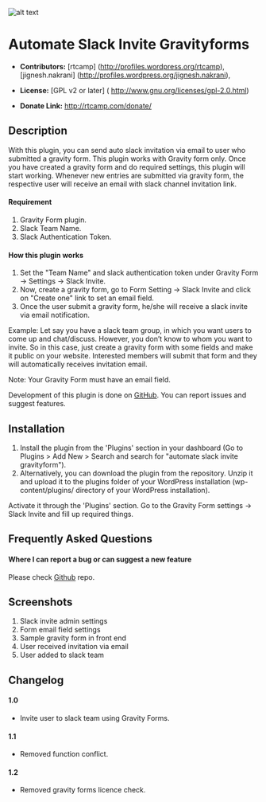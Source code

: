 ![alt text](https://plugins.svn.wordpress.org/automate-slack-invite-gravityforms//assets/banner-772x250.jpg)

# Automate Slack Invite Gravityforms #

* **Contributors:** [rtcamp] (http://profiles.wordpress.org/rtcamp), [jignesh.nakrani] (http://profiles.wordpress.org/jignesh.nakrani),

* **License:** [GPL v2 or later] ( http://www.gnu.org/licenses/gpl-2.0.html)

* **Donate Link:** http://rtcamp.com/donate/


## Description ##

With this plugin, you can send auto slack invitation via email to user who submitted a gravity form. 
This plugin works with Gravity form only. Once you have created a gravity form and do required settings, this plugin will start working.  Whenever new entries are submitted via gravity form, the respective user will receive an email with slack channel invitation link.


#### Requirement ####

1. Gravity Form plugin. 
2. Slack Team Name.
3. Slack Authentication Token.


#### How this plugin works ####

1. Set the "Team Name" and slack authentication token under Gravity Form -> Settings -> Slack Invite.
2. Now, create a gravity form, go to Form Setting -> Slack Invite and click on "Create one" link to set an email field.
3. Once the user submit a gravity form, he/she will receive a slack invite via email notification. 

Example: Let say you have a slack team group, in which you want users to come up and chat/discuss. However, you don’t know to whom you want to invite. 
So in this case, just create a gravity form with some fields and make it public on your website. Interested members will submit that form and they will automatically receives invitation email. 


Note: Your Gravity Form must have an email field. 

Development of this plugin is done on [GitHub](https://github.com/rtCamp/automate-slack-invite-gravityforms). You can report issues and suggest features.


## Installation ##

1. Install the plugin from the 'Plugins' section in your dashboard (Go to Plugins > Add New > Search and search for "automate slack invite gravityform").
2. Alternatively, you can download the plugin from the repository. Unzip it and upload it to the plugins folder of your WordPress installation (wp-content/plugins/ directory of your WordPress installation).

Activate it through the 'Plugins' section. 
Go to the Gravity Form settings -> Slack Invite and fill up required things.


## Frequently Asked Questions ##

#### Where I can report a bug or can suggest a new feature

Please check [Github](https://github.com/rtCamp/automate-slack-invite-gravityforms) repo.


## Screenshots ##

1. Slack invite admin settings
2. Form email field settings
3. Sample gravity form in front end
4. User received invitation via email
5. User added to slack team


## Changelog ##

#### 1.0 ####
* Invite user to slack team using Gravity Forms.

#### 1.1 ####
* Removed function conflict.

#### 1.2 ####
* Removed gravity forms licence check.
